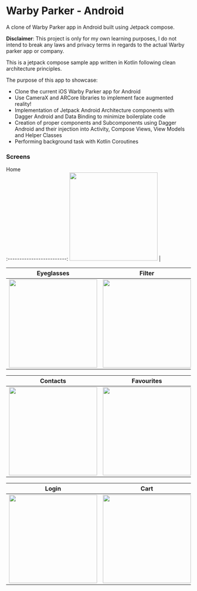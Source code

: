 # Warby Parker - Android

A clone of Warby Parker app in Android built using Jetpack compose.

**Disclaimer**: This project is only for my own learning purposes, I do not intend to break any laws and privacy terms in regards to the actual Warby parker app or company.

This is a jetpack compose sample app written in Kotlin following clean architecture principles.

The purpose of this app to showcase:

- Clone the current iOS Warby Parker app for Android
- Use CameraX and ARCore libraries to implement face augmented reality!
- Implementation of Jetpack Android Architecture components with Dagger Android and Data Binding to minimize boilerplate code
- Creation of proper components and Subcomponents using Dagger Android and their injection into Activity, Compose Views, View Models and Helper Classes
- Performing background task with Kotlin Coroutines

### Screens
Home            
:-------------------------:
<img src="art/screen1.png" width=240 />  |

Eyeglasses             |  Filter | Details
:-------------------------:|:-------------------------: | :-------------------------: 
<img src="art/screen1.png" width=240 />  |  <img src="art/screen2.png" width=240 /> | <img src="art/screen3.png" width=240 />


Contacts             |  Favourites | Account 
:-------------------------:|:-------------------------: | :-------------------------:
<img src="art/screen4.png" width=240 />  |  <img src="art/screen5.png" width=240 /> |  <img src="art/screen5.png" width=240 /> |
 
Login             |  Cart | 
:-------------------------:|:-------------------------: |
<img src="art/screen4.png" width=240 />  |  <img src="art/screen5.png" width=240 /> |

